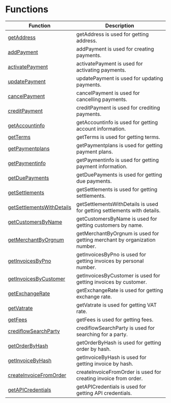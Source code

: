 # Functions

| Function                                                  | Description                                                              |
|-----------------------------------------------------------|--------------------------------------------------------------------------|
| [getAddress](getAddress.md)                               | getAddress is used for getting address.                                  |
| [addPayment](addPayment.md)                               | addPayment is used for creating payments.                                |
| [activatePayment](activatePayment.md)                     | activatePayment is used for activating payments.                         |
| [updatePayment](updatePayment.md)                         | updatePayment is used for updating payments.                             |
| [cancelPayment](cancelPayment.md)                         | cancelPayment is used for cancelling payments.                           |
| [creditPayment](creditPayment.md)                         | creditPayment is used for crediting payments.                            |
| [getAccountinfo](getAccountinfo.md)                       | getAccountinfo is used for getting account information.                  |
| [getTerms](getTerms.md)                                   | getTerms is used for getting terms.                                      |
| [getPaymentplans](getPaymentplans.md)                     | getPaymentplans is used for getting payment plans.                       |
| [getPaymentinfo](getPaymentinfo.md)                       | getPaymentinfo is used for getting payment information.                  |
| [getDuePayments](getDuePayments.md)                       | getDuePayments is used for getting due payments.                         |
| [getSettlements](getSettlements.md)                       | getSettlements is used for getting settlements.                          |
| [getSettlementsWithDetails](getSettlementsWithDetails.md) | getSettlementsWithDetails is used for getting settlements with details.  |
| [getCustomersByName](getCustomersByName.md)               | getCustomersByName is used for getting customers by name.                |
| [getMerchantByOrgnum](getMerchantByOrgnum.md)             | getMerchantByOrgnum is used for getting merchant by organization number. |
| [getInvoicesByPno](getInvoicesByPno.md)                   | getInvoicesByPno is used for getting invoices by personal number.        |
| [getInvoicesByCustomer](getInvoicesByCustomer.md)         | getInvoicesByCustomer is used for getting invoices by customer.          |
| [getExchangeRate](getExchangeRate.md)                     | getExchangeRate is used for getting exchange rate.                       |
| [getVatrate](getVatrate.md)                               | getVatrate is used for getting VAT rate.                                 |
| [getFees](getFees.md)                                     | getFees is used for getting fees.                                        |
| [crediflowSearchParty](crediflowSearchParty.md)           | crediflowSearchParty is used for searching for a party.                  |
| [getOrderByHash](getOrderByHash.md)                       | getOrderByHash is used for getting order by hash.                        |
| [getInvoiceByHash](getInvoiceByHash.md)                   | getInvoiceByHash is used for getting invoice by hash.                    |
| [createInvoiceFromOrder](createInvoiceFromOrder.md)       | createInvoiceFromOrder is used for creating invoice from order.          |
| [getAPICredentials](getAPICredentials.md)                 | getAPICredentials is used for getting API credentials.                   |
